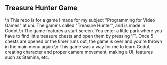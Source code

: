 ## Treasure Hunter Game
\n
This repo is for a game I made for my subject "Programming for Video Games" at uni. The game's
called "Treasure Hunter", and is made in Godot.\n
The game features a start screen. You enter a little park where you have to find little
treasure chests and open them by pressing 'F'. Once 5 chests are opened or the timer runs out,
the game is over and you're thrown in the main menu again.\n
This game was a way for me to learn Godot, creating character and proper camera movement,
making a UI, features such as Stamina, etc.
